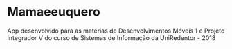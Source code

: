 # Mamaeeuquero
App desenvolvido para as matérias de Desenvolvimentos Móveis 1 e Projeto Integrador V do curso de Sistemas de Informação da UniRedentor - 2018
